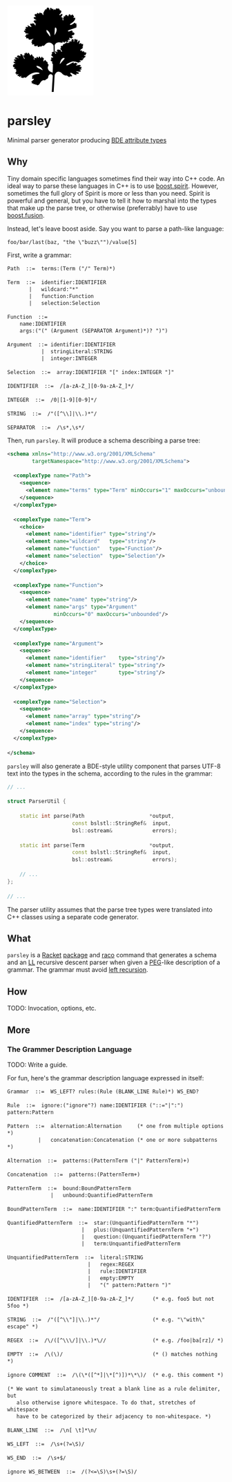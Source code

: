 ![parsley](parsley.png)

parsley
====
Minimal parser generator producing [BDE attribute types][bdlat]

Why
---
Tiny domain specific languages sometimes find their way into C++ code. An
ideal way to parse these languages in C++ is to use [boost.spirit][spirit].
However, sometimes the full glory of Spirit is more or less than you need.
Spirit is powerful and general, but you have to tell it how to marshal into
the types that make up the parse tree, or otherwise (preferrably) have to
use [boost.fusion][fusion].

Instead, let's leave boost aside. Say you want to parse a path-like language:

    foo/bar/last(baz, "the \"buzz\"")/value[5]

First, write a grammar:

    Path  ::=  terms:(Term ("/" Term)*)
    
    Term  ::=  identifier:IDENTIFIER
           |   wildcard:"*"
           |   function:Function
           |   selection:Selection
    
    Function  ::=  
        name:IDENTIFIER 
        args:("(" (Argument (SEPARATOR Argument)*)? ")")
    
    Argument  ::= identifier:IDENTIFIER
               |  stringLiteral:STRING
               |  integer:INTEGER
    
    Selection  ::=  array:IDENTIFIER "[" index:INTEGER "]"

    IDENTIFIER  ::=  /[a-zA-Z_][0-9a-zA-Z_]*/

    INTEGER  ::=  /0|[1-9][0-9]*/

    STRING  ::=  /"([^\\]|\\.)*"/

    SEPARATOR  ::=  /\s*,\s*/

Then, run `parsley`. It will produce a schema describing a parse tree:
```xml
<schema xmlns="http://www.w3.org/2001/XMLSchema"
        targetNamespace="http://www.w3.org/2001/XMLSchema">

  <complexType name="Path">
    <sequence>
      <element name="terms" type="Term" minOccurs="1" maxOccurs="unbounded"/>
    </sequence>
  </complexType>
  
  <complexType name="Term">
    <choice>
      <element name="identifier" type="string"/>
      <element name="wildcard"   type="string"/>
      <element name="function"   type="Function"/>
      <element name="selection"  type="Selection"/>
    </choice>
  </complexType>
  
  <complexType name="Function">
    <sequence>
      <element name="name" type="string"/>
      <element name="args" type="Argument" 
               minOccurs="0" maxOccurs="unbounded"/>
    </sequence>
  </complexType>
  
  <complexType name="Argument">
    <sequence>
      <element name="identifier"    type="string"/>
      <element name="stringLiteral" type="string"/>
      <element name="integer"       type="string"/>
    </sequence>
  </complexType>
  
  <complexType name="Selection">
    <sequence>
      <element name="array" type="string"/>
      <element name="index" type="string"/>
    </sequence>
  </complexType>

</schema>
```
`parsley` will also generate a BDE-style utility component that parses UTF-8
text into the types in the schema, according to the rules in the grammar:
```c++
// ...

struct ParserUtil {

    static int parse(Path                     *output,
                     const bslstl::StringRef&  input,
                     bsl::ostream&             errors);

    static int parse(Term                     *output,
                     const bslstl::StringRef&  input,
                     bsl::ostream&             errors);

    // ...
};

// ...
```
The parser utility assumes that the parse tree types were translated into C++
classes using a separate code generator.

What
----
`parsley` is a [Racket][racket] [package][package] and [raco][raco] command
that generates a schema and an [LL][ll] recursive descent parser when given
a [PEG][peg]-like description of a grammar. The grammar must avoid [left
recursion][left-recursion].

How
---
TODO: Invocation, options, etc.

More
----
### The Grammer Description Language
TODO: Write a guide.

For fun, here's the grammar description language expressed in itself:

    Grammar  ::=  WS_LEFT? rules:(Rule (BLANK_LINE Rule)*) WS_END?

    Rule  ::=  ignore:("ignore"?) name:IDENTIFIER ("::="|":") pattern:Pattern

    Pattern  ::=  alternation:Alternation     (* one from multiple options *)
              |   concatenation:Concatenation (* one or more subpatterns *)

    Alternation  ::=  patterns:(PatternTerm ("|" PatternTerm)+)

    Concatenation  ::=  patterns:(PatternTerm+)

    PatternTerm  ::=  bound:BoundPatternTerm
                  |   unbound:QuantifiedPatternTerm

    BoundPatternTerm  ::=  name:IDENTIFIER ":" term:QuantifiedPatternTerm

    QuantifiedPatternTerm  ::=  star:(UnquantifiedPatternTerm "*")
                            |   plus:(UnquantifiedPatternTerm "+")
                            |   question:(UnquantifiedPatternTerm "?")
                            |   term:UnquantifiedPatternTerm

    UnquantifiedPatternTerm  ::=  literal:STRING
                              |   regex:REGEX
                              |   rule:IDENTIFIER
                              |   empty:EMPTY
                              |   "(" pattern:Pattern ")"

    IDENTIFIER  ::=  /[a-zA-Z_][0-9a-zA-Z_]*/      (* e.g. foo5 but not 5foo *)

    STRING  ::=  /"([^\\"]|\\.)*"/                 (* e.g. "\"with\" escape" *)

    REGEX  ::=  /\/([^\\\/]|\\.)*\//               (* e.g. /foo|ba[rz]/ *)

    EMPTY  ::=  /\(\)/                             (* () matches nothing *)

    ignore COMMENT  ::=  /\(\*([^*]|\*[^)])*\*\)/  (* e.g. this comment *)

    (* We want to simulataneously treat a blank line as a rule delimiter, but
       also otherwise ignore whitespace. To do that, stretches of whitespace
       have to be categorized by their adjacency to non-whitespace. *)

    BLANK_LINE  ::=  /\n[ \t]*\n/

    WS_LEFT  ::=  /\s+(?=\S)/

    WS_END  ::=  /\s+$/

    ignore WS_BETWEEN  ::=  /(?<=\S)\s+(?=\S)/

[bdlat]: https://bloomberg.github.io/bde/group__bdlat.html
[spirit]: http://boost-spirit.com/home/
[fusion]: https://www.boost.org/doc/libs/1_68_0/libs/fusion/doc/html/
[racket]: https://racket-lang.org/
[package]: https://docs.racket-lang.org/pkg/Package_Concepts.html
[raco]: https://docs.racket-lang.org/raco/
[ll]: https://en.wikipedia.org/wiki/LL_parser
[peg]: https://en.wikipedia.org/wiki/Parsing_expression_grammar
[left-recursion]: https://en.wikipedia.org/wiki/Left_recursion